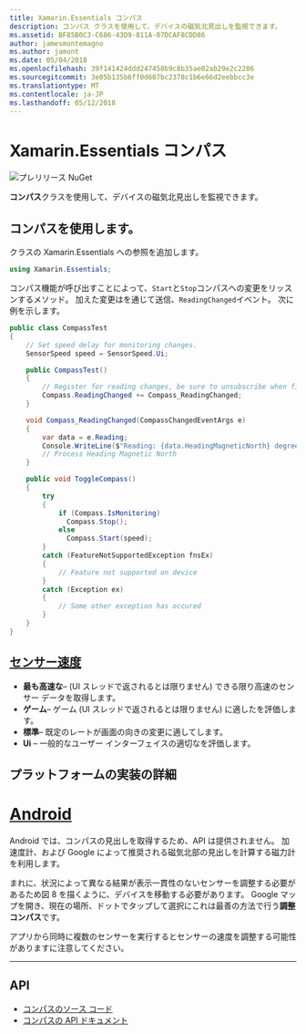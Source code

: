 ```yaml
---
title: Xamarin.Essentials コンパス
description: コンパス クラスを使用して、デバイスの磁気北見出しを監視できます。
ms.assetid: BF85B0C3-C686-43D9-811A-07DCAF8CDD86
author: jamesmontemagno
ms.author: jamont
ms.date: 05/04/2018
ms.openlocfilehash: 39f141424ddd247458b9c8b35ae02ab29e2c2206
ms.sourcegitcommit: 3e05b135b6ff0d607bc2378c1b6e66d2eebbcc3e
ms.translationtype: MT
ms.contentlocale: ja-JP
ms.lasthandoff: 05/12/2018
---
```

# <a name="xamarinessentials-compass"></a>Xamarin.Essentials コンパス

![プレリリース NuGet](~/media/shared/pre-release.png)

**コンパス**クラスを使用して、デバイスの磁気北見出しを監視できます。

## <a name="using-compass"></a>コンパスを使用します。

クラスの Xamarin.Essentials への参照を追加します。

```csharp
using Xamarin.Essentials;
```

コンパス機能が呼び出すことによって、`Start`と`Stop`コンパスへの変更をリッスンするメソッド。 加えた変更はを通じて送信、`ReadingChanged`イベント。 次に例を示します。

```csharp
public class CompassTest
{
    // Set speed delay for monitoring changes.
    SensorSpeed speed = SensorSpeed.Ui;

    public CompassTest()
    {
        // Register for reading changes, be sure to unsubscribe when finished
        Compass.ReadingChanged += Compass_ReadingChanged;
    }

    void Compass_ReadingChanged(CompassChangedEventArgs e)
    {
        var data = e.Reading;
        Console.WriteLine($"Reading: {data.HeadingMagneticNorth} degrees");
        // Process Heading Magnetic North
    }

    public void ToggleCompass()
    {
        try
        {
            if (Compass.IsMonitoring)
              Compass.Stop();
            else
              Compass.Start(speed);
        }
        catch (FeatureNotSupportedException fnsEx)
        {
            // Feature not supported on device
        }
        catch (Exception ex)
        {
            // Some other exception has occured
        }
    }
}
```

## <a name="sensor-speedxrefxamarinessentialssensorspeed"></a>[センサー速度](xref:Xamarin.Essentials.SensorSpeed)

- **最も高速な**– (UI スレッドで返されるとは限りません) できる限り高速のセンサー データを取得します。
- **ゲーム**– ゲーム (UI スレッドで返されるとは限りません) に適したを評価します。
- **標準**– 既定のレートが画面の向きの変更に適してします。
- **Ui** – 一般的なユーザー インターフェイスの適切なを評価します。

## <a name="platform-implementation-specifics"></a>プラットフォームの実装の詳細

# <a name="androidtabandroid"></a>[Android](#tab/android)

Android では、コンパスの見出しを取得するため、API は提供されません。 加速度計、および Google によって推奨される磁気北部の見出しを計算する磁力計を利用します。 

まれに、状況によって異なる結果が表示一貫性のないセンサーを調整する必要があるため図 8 を描くように、デバイスを移動する必要があります。 Google マップを開き、現在の場所、ドットでタップして選択にこれは最善の方法で行う**調整コンパス**です。

アプリから同時に複数のセンサーを実行するとセンサーの速度を調整する可能性がありますに注意してください。

--------------

## <a name="api"></a>API

- [コンパスのソース コード](https://github.com/xamarin/Essentials/tree/master/Xamarin.Essentials/Compass)
- [コンパスの API ドキュメント](xref:Xamarin.Essentials.Compass)
